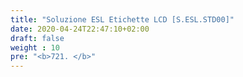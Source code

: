 ```yaml
---
title: "Soluzione ESL Etichette LCD [S.ESL.STD00]"
date: 2020-04-24T22:47:10+02:00
draft: false
weight : 10
pre: "<b>721. </b>"
---
```

